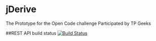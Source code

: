 # jDerive
The Prototype for the Open Code challenge
Participated by TP Geeks

##REST API build status
[![Build Status](https://magnum.travis-ci.com/TPRockville/dAnalytics.svg?token=QyRMxKt3Fniy8CDzozdR&branch=master)](https://magnum.travis-ci.com/TPRockville/dAnalytics)

